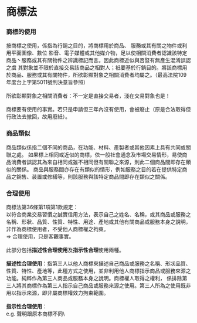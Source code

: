 # 商標法

### 商標的使用

按商標之使用，係指為行鋿之目的，將商標用於商品、 服務或其有關之物件或利用平面圖像、數位 影音、電子媒體或其他媒介物，足以使相關消費者認識該特定商品丶服務或其有關物件之辨識標記而言。因此商標近似與否暨有無產生混淆誤認之虞 其對象並不限於直接交易該商品之相對人；衹要基於行鋿目的。將該商標用於商品、服務或其有關物件，所欲彰顯對象之相關消費者均屬之。（最高法院109年度台上字第5011號判決意旨參照）\
\
所欲彰顯對象之相關消費者：不一定是直接交易者，淺在交易對象也是！\
\
商標要有使用的事實。若只是申請但三年內沒有使用，會被廢止（原是合法取得但行政法去撤回，故用廢紙）。

### 商品類似

商品類似係指二個不同的商品，在功能、材料、產製者或其他因素上具有共同或關聯之處。 如果標上相同或近似的商標，依一般社會通念及市場交易情形，易使商品淌費者誤認其為來自相同或雖不相同但有關聯之來源，則此二個商品間即存在類似的關係。 商品與服務間亦存在有類似的情形，例如服務之目的若在提供特定商品之鋿售、装置或修繕等，則該服務與該特定商品間即存在類似之關係。

### 合理使用

商標法第36條第1項第1款規定：\
以符合商業交易習慣之誠實信用方法，表示自己之姓名、名稱，或其商品或服務之名稱、形狀、品質、性質、特性、用途、產地或其他有關商品或服務本身之說明，非作為商標使用者，不受他人商標權之拘束。\
\=> 合理使用，只是客觀事實。\
\
此部分包括**描述性合理使用**及**指示性合理**使用兩種。\
\
**描述性合理使用**：指第三人以他人商標來描述自己商品或服務之名稱、形狀品質、性質、特性、產地等，此種方式之使用，並非利用他人商標指示商品或服務來源之功能。純粹作為第三人商品或服務本身之說明。商標權人取得之權利， 係排除第三人將其商標作為第三人指示自己商品或服務來源之使用。第三人所為之使用既非用以指示來源，即非屬商標權效力拘束範圍。\
\
**指示性合理使用**：\
e.g. 聲明跟原本商標不同\


